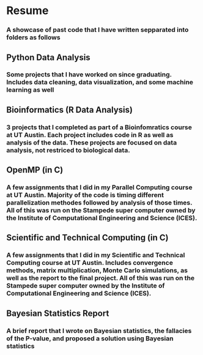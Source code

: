 # Resume
### A showcase of past code that I have written sepparated into folders as follows

## Python Data Analysis
### Some projects that I have worked on since graduating. Includes data cleaning, data visualization, and some machine learning as well

## Bioinformatics (R Data Analysis)
### 3 projects that I completed as part of a Bioinfomratics course at UT Austin. Each project includes code in R as well as analysis of the data. These projects are focused on data analysis, not restriced to biological data.

## OpenMP (in C)
### A few assignments that I did in my Parallel Computing course at UT Austin. Majority of the code is timing different parallelization methodes followed by analysis of those times. All of this was run on the Stampede super computer owned by the Institute of Computational Engineering and Science (ICES).

## Scientific and Technical Computing (in C)
### A few assignments that I did in my Scientific and Technical Computing course at UT Austin. Includes convergence methods, matrix multiplication, Monte Carlo simulations, as well as the report to the final project. All of this was run on the Stampede super computer owned by the Institute of Computational Engineering and Science (ICES).

## Bayesian Statistics Report
### A brief report that I wrote on Bayesian statistics, the fallacies of the P-value, and proposed a solution using Bayesian statistics